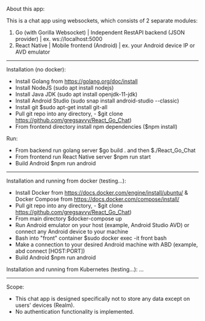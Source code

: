 About this app:

This is a chat app using websockets, which consists of 2 separate modules:

1. Go (with Gorilla Websocket) | Independent RestAPI backend (JSON provider) | ex. ws://localhost:5000
2. React Native | Mobile frontend (Android) | ex. your Android device IP or AVD emulator

---

Installation (no docker):
- Install Golang from https://golang.org/doc/install
- Install NodeJS (sudo apt install nodejs)
- Install Java JDK (sudo apt install openjdk-11-jdk)
- Install Android Studio (sudo snap install android-studio --classic)
- Install git $sudo apt-get install git-all
- Pull git repo into any directory, - $git clone https://github.com/gregsavvy/React_Go_Chat)
- From frontend directory install npm dependencies ($npm install)

Run:
- From backend run golang server $go build . and then $./React_Go_Chat
- From frontend run React Native server $npm run start
- Build Android $npm run android

---

Installation and running from docker (testing...):
- Install Docker from https://docs.docker.com/engine/install/ubuntu/ & Docker Compose from https://docs.docker.com/compose/install/
- Pull git repo into any directory, - $git clone https://github.com/gregsavvy/React_Go_Chat)
- From main directory $docker-compose up
- Run Android emulator on your host (example, Android Studio AVD) or connect any Android device to your machine
- Bash into "front" container $sudo docker exec -it front bash
- Make a connection to your desired Android machine with ABD (example, abd connect [HOST:PORT])
- Build Android $npm run android

Installation and running from Kubernetes (testing...):
...

---

Scope:
- This chat app is designed specifically not to store any data except on users' devices (Realm).
- No authentication functionality is implemented.
